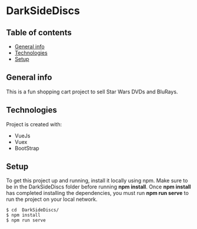 # DarkSideDiscs

## Table of contents
* [General info](#general-info)
* [Technologies](#technologies)
* [Setup](#setup)

## General info
This is a fun shopping cart project to sell Star Wars DVDs and BluRays. 
	
## Technologies
Project is created with:
* VueJs
* Vuex 
* BootStrap
	
## Setup
To get this project up and running, install it locally using npm.
Make sure to be in the DarkSideDiscs folder before running **npm install**.
Once **npm install** has completed installing the dependencies, you must run 
**npm run serve** to run the project on your local network.

```
$ cd  DarkSideDiscs/
$ npm install
$ npm run serve
```
